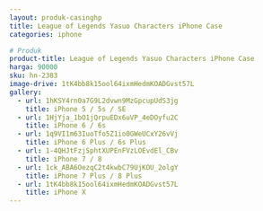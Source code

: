 ```yaml
---
layout: produk-casinghp
title: League of Legends Yasuo Characters iPhone Case
categories: iphone

# Produk
product-title: League of Legends Yasuo Characters iPhone Case
harga: 90000
sku: hn-2383
image-drive: 1tK4bb8k15ool64ixmHedmKOADGvst57L
gallery:
  - url: 1hKSY4rn0a7G9L2dvwn9MzGpcupUdS3jg
    title: iPhone 5 / 5s / SE
  - url: 1HjYja_1bO1jQrpuEDx6uVP_4eDOyfu2C
    title: iPhone 6 / 6s
  - url: 1q9VI1m63IuoTfo5Z1io0GWeUCxY26vVj
    title: iPhone 6 Plus / 6s Plus
  - url: 1-4QHJtFzjSphtXUPEnFVzLOEvdEl_CBv
    title: iPhone 7 / 8
  - url: 1ck_ABA6OezqC2t4kwbC79UjKOU_2olgY
    title: iPhone 7 Plus / 8 Plus
  - url: 1tK4bb8k15ool64ixmHedmKOADGvst57L
    title: iPhone X
---
```

